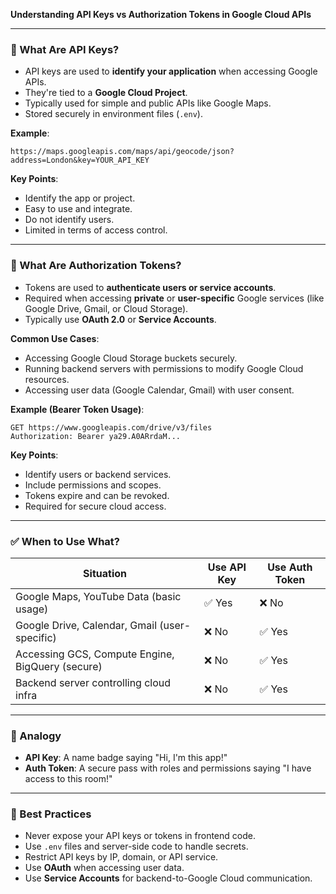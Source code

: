 **Understanding API Keys vs Authorization Tokens in Google Cloud APIs**

---

### 🔑 What Are API Keys?

- API keys are used to **identify your application** when accessing Google APIs.
- They're tied to a **Google Cloud Project**.
- Typically used for simple and public APIs like Google Maps.
- Stored securely in environment files (`.env`).

**Example**:

```http
https://maps.googleapis.com/maps/api/geocode/json?address=London&key=YOUR_API_KEY
```

**Key Points**:

- Identify the app or project.
- Easy to use and integrate.
- Do not identify users.
- Limited in terms of access control.

---

### 🔐 What Are Authorization Tokens?

- Tokens are used to **authenticate users or service accounts**.
- Required when accessing **private** or **user-specific** Google services (like Google Drive, Gmail, or Cloud Storage).
- Typically use **OAuth 2.0** or **Service Accounts**.

**Common Use Cases**:

- Accessing Google Cloud Storage buckets securely.
- Running backend servers with permissions to modify Google Cloud resources.
- Accessing user data (Google Calendar, Gmail) with user consent.

**Example (Bearer Token Usage)**:

```http
GET https://www.googleapis.com/drive/v3/files
Authorization: Bearer ya29.A0ARrdaM...
```

**Key Points**:

- Identify users or backend services.
- Include permissions and scopes.
- Tokens expire and can be revoked.
- Required for secure cloud access.

---

### ✅ When to Use What?

| Situation                                        | Use API Key | Use Auth Token |
| ------------------------------------------------ | ----------- | -------------- |
| Google Maps, YouTube Data (basic usage)          | ✅ Yes       | ❌ No           |
| Google Drive, Calendar, Gmail (user-specific)    | ❌ No        | ✅ Yes          |
| Accessing GCS, Compute Engine, BigQuery (secure) | ❌ No        | ✅ Yes          |
| Backend server controlling cloud infra           | ❌ No        | ✅ Yes          |

---

### 🔎 Analogy

- **API Key**: A name badge saying "Hi, I'm this app!"
- **Auth Token**: A secure pass with roles and permissions saying "I have access to this room!"

---

### 📆 Best Practices

- Never expose your API keys or tokens in frontend code.
- Use `.env` files and server-side code to handle secrets.
- Restrict API keys by IP, domain, or API service.
- Use **OAuth** when accessing user data.
- Use **Service Accounts** for backend-to-Google Cloud communication.



